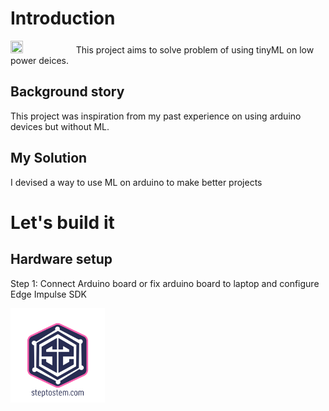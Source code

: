 # Introduction
<img src="https://einsteinpros.com/wp-content/uploads/2017/11/leaking-faucet-guide-solutions.jpg" height=20% width=20%>
This project aims to solve problem of using tinyML on low power deices.

## Background story
This project was inspiration from my past experience on using arduino devices but without ML.

## My Solution
I devised a way to use ML on arduino to make better projects

# Let's build it
## Hardware setup
Step 1: Connect Arduino board or fix arduino board to laptop and configure Edge Impulse SDK

<img src="https://github.com/steptostem/tinyML/blob/main/Images/20210617_225854_0000.png" height=30% width=30%>
